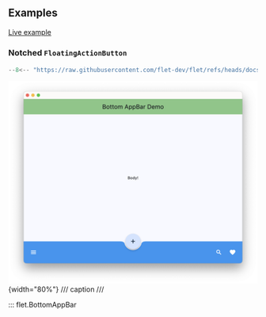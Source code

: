 ## Examples

[Live example](https://flet-controls-gallery.fly.dev/navigation/bottomappbar)

### Notched `FloatingActionButton`

```python
--8<-- "https://raw.githubusercontent.com/flet-dev/flet/refs/heads/docs/sdk/python/examples/python/controls/bottom-app-bar/notched-fab.py"
```

![notched-fab](https://raw.githubusercontent.com/flet-dev/flet/docs/sdk/python/examples/python/controls/bottom-app-bar/media/notched-fab.png){width="80%"}
/// caption
///

::: flet.BottomAppBar
